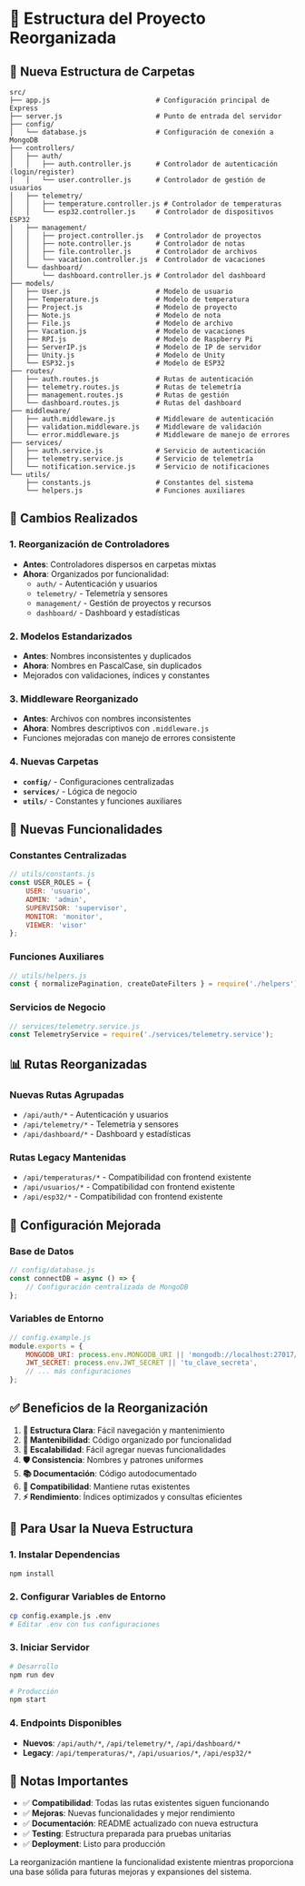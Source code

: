 # 📁 Estructura del Proyecto Reorganizada

## 🎯 **Nueva Estructura de Carpetas**

```
src/
├── app.js                          # Configuración principal de Express
├── server.js                       # Punto de entrada del servidor
├── config/
│   └── database.js                 # Configuración de conexión a MongoDB
├── controllers/
│   ├── auth/
│   │   ├── auth.controller.js      # Controlador de autenticación (login/register)
│   │   └── user.controller.js      # Controlador de gestión de usuarios
│   ├── telemetry/
│   │   ├── temperature.controller.js # Controlador de temperaturas
│   │   └── esp32.controller.js     # Controlador de dispositivos ESP32
│   ├── management/
│   │   ├── project.controller.js   # Controlador de proyectos
│   │   ├── note.controller.js      # Controlador de notas
│   │   ├── file.controller.js      # Controlador de archivos
│   │   └── vacation.controller.js  # Controlador de vacaciones
│   └── dashboard/
│       └── dashboard.controller.js # Controlador del dashboard
├── models/
│   ├── User.js                     # Modelo de usuario
│   ├── Temperature.js              # Modelo de temperatura
│   ├── Project.js                  # Modelo de proyecto
│   ├── Note.js                     # Modelo de nota
│   ├── File.js                     # Modelo de archivo
│   ├── Vacation.js                 # Modelo de vacaciones
│   ├── RPI.js                      # Modelo de Raspberry Pi
│   ├── ServerIP.js                 # Modelo de IP de servidor
│   ├── Unity.js                    # Modelo de Unity
│   └── ESP32.js                    # Modelo de ESP32
├── routes/
│   ├── auth.routes.js              # Rutas de autenticación
│   ├── telemetry.routes.js         # Rutas de telemetría
│   ├── management.routes.js        # Rutas de gestión
│   └── dashboard.routes.js         # Rutas del dashboard
├── middleware/
│   ├── auth.middleware.js          # Middleware de autenticación
│   ├── validation.middleware.js    # Middleware de validación
│   └── error.middleware.js         # Middleware de manejo de errores
├── services/
│   ├── auth.service.js             # Servicio de autenticación
│   ├── telemetry.service.js        # Servicio de telemetría
│   └── notification.service.js     # Servicio de notificaciones
└── utils/
    ├── constants.js                # Constantes del sistema
    └── helpers.js                  # Funciones auxiliares
```

## 🔄 **Cambios Realizados**

### **1. Reorganización de Controladores**
- **Antes**: Controladores dispersos en carpetas mixtas
- **Ahora**: Organizados por funcionalidad:
  - `auth/` - Autenticación y usuarios
  - `telemetry/` - Telemetría y sensores
  - `management/` - Gestión de proyectos y recursos
  - `dashboard/` - Dashboard y estadísticas

### **2. Modelos Estandarizados**
- **Antes**: Nombres inconsistentes y duplicados
- **Ahora**: Nombres en PascalCase, sin duplicados
- Mejorados con validaciones, índices y constantes

### **3. Middleware Reorganizado**
- **Antes**: Archivos con nombres inconsistentes
- **Ahora**: Nombres descriptivos con `.middleware.js`
- Funciones mejoradas con manejo de errores consistente

### **4. Nuevas Carpetas**
- **`config/`** - Configuraciones centralizadas
- **`services/`** - Lógica de negocio
- **`utils/`** - Constantes y funciones auxiliares

## 🚀 **Nuevas Funcionalidades**

### **Constantes Centralizadas**
```javascript
// utils/constants.js
const USER_ROLES = {
    USER: 'usuario',
    ADMIN: 'admin',
    SUPERVISOR: 'supervisor',
    MONITOR: 'monitor',
    VIEWER: 'visor'
};
```

### **Funciones Auxiliares**
```javascript
// utils/helpers.js
const { normalizePagination, createDateFilters } = require('./helpers');
```

### **Servicios de Negocio**
```javascript
// services/telemetry.service.js
const TelemetryService = require('./services/telemetry.service');
```

## 📊 **Rutas Reorganizadas**

### **Nuevas Rutas Agrupadas**
- `/api/auth/*` - Autenticación y usuarios
- `/api/telemetry/*` - Telemetría y sensores
- `/api/dashboard/*` - Dashboard y estadísticas

### **Rutas Legacy Mantenidas**
- `/api/temperaturas/*` - Compatibilidad con frontend existente
- `/api/usuarios/*` - Compatibilidad con frontend existente
- `/api/esp32/*` - Compatibilidad con frontend existente

## 🔧 **Configuración Mejorada**

### **Base de Datos**
```javascript
// config/database.js
const connectDB = async () => {
    // Configuración centralizada de MongoDB
};
```

### **Variables de Entorno**
```javascript
// config.example.js
module.exports = {
    MONGODB_URI: process.env.MONGODB_URI || 'mongodb://localhost:27017/telemetria',
    JWT_SECRET: process.env.JWT_SECRET || 'tu_clave_secreta',
    // ... más configuraciones
};
```

## ✅ **Beneficios de la Reorganización**

1. **📁 Estructura Clara**: Fácil navegación y mantenimiento
2. **🔧 Mantenibilidad**: Código organizado por funcionalidad
3. **🚀 Escalabilidad**: Fácil agregar nuevas funcionalidades
4. **🛡️ Consistencia**: Nombres y patrones uniformes
5. **📚 Documentación**: Código autodocumentado
6. **🔄 Compatibilidad**: Mantiene rutas existentes
7. **⚡ Rendimiento**: Índices optimizados y consultas eficientes

## 🚀 **Para Usar la Nueva Estructura**

### **1. Instalar Dependencias**
```bash
npm install
```

### **2. Configurar Variables de Entorno**
```bash
cp config.example.js .env
# Editar .env con tus configuraciones
```

### **3. Iniciar Servidor**
```bash
# Desarrollo
npm run dev

# Producción
npm start
```

### **4. Endpoints Disponibles**
- **Nuevos**: `/api/auth/*`, `/api/telemetry/*`, `/api/dashboard/*`
- **Legacy**: `/api/temperaturas/*`, `/api/usuarios/*`, `/api/esp32/*`

## 📝 **Notas Importantes**

- ✅ **Compatibilidad**: Todas las rutas existentes siguen funcionando
- ✅ **Mejoras**: Nuevas funcionalidades y mejor rendimiento
- ✅ **Documentación**: README actualizado con nueva estructura
- ✅ **Testing**: Estructura preparada para pruebas unitarias
- ✅ **Deployment**: Listo para producción

La reorganización mantiene la funcionalidad existente mientras proporciona una base sólida para futuras mejoras y expansiones del sistema.
